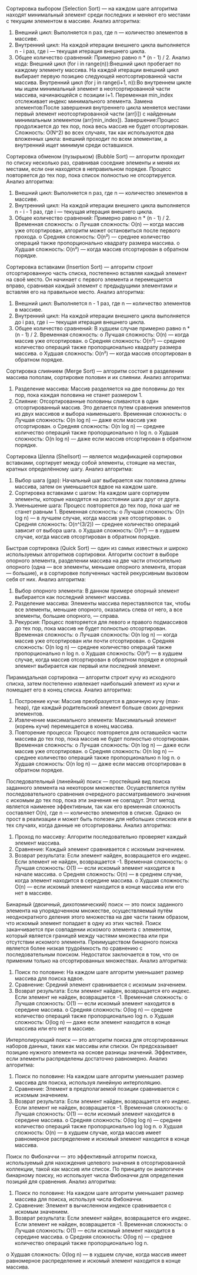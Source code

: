 Сортировка выбором (Selection Sort) — на каждом шаге алгоритма находят минимальный элемент среди последних и меняют его местами с текущим элементом в массиве.
Анализ алгоритма:
1.	Внешний цикл: Выполняется n раз, где n — количество элементов в массиве.
2.	Внутренний цикл: На каждой итерации внешнего цикла выполняется n - i раз, где i — текущая итерация внешнего цикла.
3.	Общее количество сравнений: Примерно равно n * (n - 1) / 2.
Анализ кода:
Внешний цикл (for i in range(n)):Внешний цикл пробегает по каждому элементу массива. На каждой итерации внешний цикл выбирает первую позицию следующей неотсортированной части массива.
Внутренний цикл (for j in range(i+1, n)):Во внутреннем цикле мы ищем минимальный элемент в неотсортированной части массива, начинающейся с позиции i+1. Переменная min_index отслеживает индекс минимального элемента.
Замена элементов:После завершения внутреннего цикла меняется местами первый элемент неотсортированной части (arr[i]) с найденным минимальным элементом (arr[min_index]).
Завершение:Процесс продолжается до тех пор, пока весь массив не будет отсортирован.
Сложность: O(N^2) во всех случаях, так как используются два вложенных цикла: внешний проходит по всем элементам, а внутренний ищет минимум среди оставшихся.

Сортировка обменом (пузырьком) (Bubble Sort) — алгоритм проходит по списку несколько раз, сравнивая соседние элементы и меняя их местами, если они находятся в неправильном порядке. Процесс повторяется до тех пор, пока список полностью не отсортируется.
Анализ алгоритма:
1.	Внешний цикл: Выполняется n раз, где n — количество элементов в массиве.
2.	Внутренний цикл: На каждой итерации внешнего цикла выполняется n - i - 1 раз, где i — текущая итерация внешнего цикла.
3.	Общее количество сравнений: Примерно равно n * (n - 1) / 2.
Временная сложность:
o	Лучшая сложность: O(n) — когда массив уже отсортирован, алгоритм может остановиться после первого прохода.
o	Средняя сложность: O(n²) — среднее количество операций также пропорционально квадрату размера массива.
o	Худшая сложность: O(n²) — когда массив отсортирован в обратном порядке.


Сортировка вставками (Insertion Sort) — алгоритм строит отсортированную часть списка, постепенно вставляя каждый элемент на своё место. Он начинает с первого элемента и перемещается вправо, сравнивая каждый элемент с предыдущими элементами и вставляя его на правильное место.
Анализ алгоритма:
1.	Внешний цикл: Выполняется n - 1 раз, где n — количество элементов в массиве.
2.	Внутренний цикл: На каждой итерации внешнего цикла выполняется до i раз, где i — текущая итерация внешнего цикла.
3.	Общее количество сравнений: В худшем случае примерно равно n * (n - 1) / 2.
Временная сложность:
o	Лучшая сложность: O(n) — когда массив уже отсортирован.
o	Средняя сложность: O(n²) — среднее количество операций также пропорционально квадрату размера массива.
o	Худшая сложность: O(n²) — когда массив отсортирован в обратном порядке.


Сортировка слиянием (Merge Sort) — алгоритм состоит в разделении массива пополам, сортировке половин и их слиянии.
Анализ алгоритма:
1.	Разделение массива: Массив разделяется на две половины до тех пор, пока каждая половина не станет размером 1.
2.	Слияние: Отсортированные половины сливаются в один отсортированный массив. Это делается путем сравнения элементов из двух массивов и выбора наименьшего.
Временная сложность:
o	Лучшая сложность: O(n log n) — даже если массив уже отсортирован.
o	Средняя сложность: O(n log n) — среднее количество операций также пропорционально n log n.
o	Худшая сложность: O(n log n) — даже если массив отсортирован в обратном порядке.


Сортировка Шелла (Shellsort) — является модификацией сортировки вставками, сортирует между собой элементы, стоящие на местах, кратных определённому шагу.
Анализ алгоритма:
1.	Выбор шага (gap): Начальный шаг выбирается как половина длины массива, затем он уменьшается вдвое на каждом шаге.
2.	Сортировка вставками с шагом: На каждом шаге сортируем элементы, которые находятся на расстоянии шага друг от друга.
3.	Уменьшение шага: Процесс повторяется до тех пор, пока шаг не станет равным 1.
Временная сложность:
o	Лучшая сложность: O(n log n) — в лучшем случае, когда массив уже отсортирован.
o	Средняя сложность: O(n^(3/2)) — среднее количество операций зависит от выбора шага.
o	Худшая сложность: O(n²) — в худшем случае, когда массив отсортирован в обратном порядке.


Быстрая сортировка (Quick Sort) — один из самых известных и широко используемых алгоритмов сортировки. Алгоритм состоит в выборе опорного элемента, разделении массива на две части относительно опорного (одна — все элементы, меньшие опорного элемента, вторая — большие), и в сортировке полученных частей рекурсивным вызовом себя от них.
Анализ алгоритма:
1.	Выбор опорного элемента: В данном примере опорный элемент выбирается как последний элемент массива.
2.	Разделение массива: Элементы массива переставляются так, чтобы все элементы, меньшие опорного, оказались слева от него, а все элементы, большие опорного, — справа.
3.	Рекурсия: Процесс повторяется для левого и правого подмассивов до тех пор, пока массив не будет полностью отсортирован.
Временная сложность:
o	Лучшая сложность: O(n log n) — когда массив уже отсортирован или почти отсортирован.
o	Средняя сложность: O(n log n) — среднее количество операций также пропорционально n log n.
o	Худшая сложность: O(n²) — в худшем случае, когда массив отсортирован в обратном порядке и опорный элемент выбирается как первый или последний элемент.


Пирамидальная сортировка — алгоритм строит кучу из исходного списка, затем постепенно извлекает наибольший элемент из кучи и помещает его в конец списка.
Анализ алгоритма:
1.	Построение кучи: Массив преобразуется в двоичную кучу (max-heap), где каждый родительский элемент больше своих дочерних элементов.
2.	Извлечение максимального элемента: Максимальный элемент (корень кучи) перемещается в конец массива.
3.	Повторение процесса: Процесс повторяется для оставшейся части массива до тех пор, пока массив не будет полностью отсортирован.
Временная сложность:
o	Лучшая сложность: O(n log n) — даже если массив уже отсортирован.
o	Средняя сложность: O(n log n) — среднее количество операций также пропорционально n log n.
o	Худшая сложность: O(n log n) — даже если массив отсортирован в обратном порядке.


Последовательный (линейный) поиск — простейший вид поиска заданного элемента на некотором множестве. Осуществляется путём последовательного сравнения очередного рассматриваемого значения с искомым до тех пор, пока эти значения не совпадут. Этот метод является наименее эффективным, так как его временная сложность составляет O(n), где n — количество элементов в списке. Однако он прост в реализации и может быть полезен для небольших списков или в тех случаях, когда данные не отсортированы.
Анализ алгоритма:
1.	Проход по массиву: Алгоритм последовательно проверяет каждый элемент массива.
2.	Сравнение: Каждый элемент сравнивается с искомым значением.
3.	Возврат результата: Если элемент найден, возвращается его индекс. Если элемент не найден, возвращается -1.
Временная сложность:
o	Лучшая сложность: O(1) — если искомый элемент находится в начале массива.
o	Средняя сложность: O(n) — в среднем случае, когда элемент находится в середине массива.
o	Худшая сложность: O(n) — если искомый элемент находится в конце массива или его нет в массиве.


Бинарный (двоичный, дихотомический) поиск — это поиск заданного элемента на упорядоченном множестве, осуществляемый путём неоднократного деления этого множества на две части таким образом, что искомый элемент попадает в одну из этих частей. Поиск заканчивается при совпадении искомого элемента с элементом, который является границей между частями множества или при отсутствии искомого элемента. Преимуществом бинарного поиска является более низкая трудоёмкость по сравнению с последовательным поиском. Недостаток заключается в том, что он применим только на отсортированных множествах.
Анализ алгоритма:
1.	Поиск по половине: На каждом шаге алгоритм уменьшает размер массива для поиска вдвое.
2.	Сравнение: Средний элемент сравнивается с искомым значением.
3.	Возврат результата: Если элемент найден, возвращается его индекс. Если элемент не найден, возвращается -1.
Временная сложность:
o	Лучшая сложность: O(1) — если искомый элемент находится в середине массива.
o	Средняя сложность: O(log n) — среднее количество операций также пропорционально log n.
o	Худшая сложность: O(log n) — даже если элемент находится в конце массива или его нет в массиве.


Интерполирующий поиск — это алгоритм поиска для отсортированных наборов данных, таких как массивы или списки. Он предсказывает позицию нужного элемента на основе разницы значений. Эффективен, если элементы распределены достаточно равномерно.
Анализ алгоритма:
1.	Поиск по половине: На каждом шаге алгоритм уменьшает размер массива для поиска, используя линейную интерполяцию.
2.	Сравнение: Элемент в предполагаемой позиции сравнивается с искомым значением.
3.	Возврат результата: Если элемент найден, возвращается его индекс. Если элемент не найден, возвращается -1.
Временная сложность:
o	Лучшая сложность: O(1) — если искомый элемент находится в середине массива.
o	Средняя сложность: O(log log n) — среднее количество операций также пропорционально log log n.
o	Худшая сложность: O(n) — в худшем случае, когда массив имеет равномерное распределение и искомый элемент находится в конце массива.


Поиск по Фибоначчи — это эффективный алгоритм поиска, используемый для нахождения целевого значения в отсортированной коллекции, такой как массив или список. По принципу он аналогичен бинарному поиску, но использует числа Фибоначчи для определения позиций для сравнения.
Анализ алгоритма:
1.	Поиск по половине: На каждом шаге алгоритм уменьшает размер массива для поиска, используя числа Фибоначчи.
2.	Сравнение: Элемент в вычисленном индексе сравнивается с искомым значением.
3.	Возврат результата: Если элемент найден, возвращается его индекс. Если элемент не найден, возвращается -1.
Временная сложность:
o	Лучшая сложность: O(1) — если искомый элемент находится в середине массива.
o	Средняя сложность: O(log n) — среднее количество операций также пропорционально log n.

o	Худшая сложность: O(log n) — в худшем случае, когда массив имеет равномерное распределение и искомый элемент находится в конце массива.
